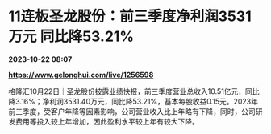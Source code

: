 # 11连板圣龙股份：前三季度净利润3531万元 同比降53.21%

**2023-10-22 08:07**

**https://www.gelonghui.com/live/1256598**

格隆汇10月22日｜圣龙股份披露业绩快报，前三季度营业总收入10.51亿元，同比降3.16%；净利润3531.40万元，同比降53.21%，基本每股收益0.15元。2023年前三季度，受客户年降等因素影响，公司营业收入比上年略有下降，同时，公司研发费用等投入较上年增加，因此盈利水平较上年有较大下降。